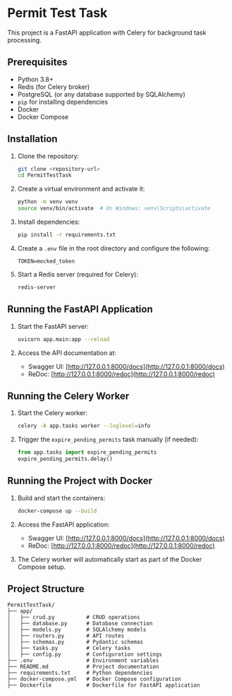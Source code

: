 # Permit Test Task

This project is a FastAPI application with Celery for background task processing.

## Prerequisites

- Python 3.8+
- Redis (for Celery broker)
- PostgreSQL (or any database supported by SQLAlchemy)
- `pip` for installing dependencies
- Docker
- Docker Compose

## Installation

1. Clone the repository:
   ```bash
   git clone <repository-url>
   cd PermitTestTask
   ```

2. Create a virtual environment and activate it:
   ```bash
   python -m venv venv
   source venv/bin/activate  # On Windows: venv\Scripts\activate
   ```

3. Install dependencies:
   ```bash
   pip install -r requirements.txt
   ```

4. Create a `.env` file in the root directory and configure the following:
   ```plaintext
   TOKEN=mocked_token
   ```

5. Start a Redis server (required for Celery):
   ```bash
   redis-server
   ```

## Running the FastAPI Application

1. Start the FastAPI server:
   ```bash
   uvicorn app.main:app --reload
   ```

2. Access the API documentation at:
   - Swagger UI: [http://127.0.0.1:8000/docs](http://127.0.0.1:8000/docs)
   - ReDoc: [http://127.0.0.1:8000/redoc](http://127.0.0.1:8000/redoc)

## Running the Celery Worker

1. Start the Celery worker:
   ```bash
   celery -A app.tasks worker --loglevel=info
   ```

2. Trigger the `expire_pending_permits` task manually (if needed):
   ```python
   from app.tasks import expire_pending_permits
   expire_pending_permits.delay()
   ```

## Running the Project with Docker

1. Build and start the containers:
   ```bash
   docker-compose up --build
   ```

2. Access the FastAPI application:
   - Swagger UI: [http://127.0.0.1:8000/docs](http://127.0.0.1:8000/docs)
   - ReDoc: [http://127.0.0.1:8000/redoc](http://127.0.0.1:8000/redoc)

3. The Celery worker will automatically start as part of the Docker Compose setup.

## Project Structure

```
PermitTestTask/
├── app/
│   ├── crud.py          # CRUD operations
│   ├── database.py      # Database connection
│   ├── models.py        # SQLAlchemy models
│   ├── routers.py       # API routes
│   ├── schemas.py       # Pydantic schemas
│   ├── tasks.py         # Celery tasks
│   ├── config.py        # Configuration settings
├── .env                 # Environment variables
├── README.md            # Project documentation
├── requirements.txt     # Python dependencies
├── docker-compose.yml   # Docker Compose configuration
├── Dockerfile           # Dockerfile for FastAPI application
```